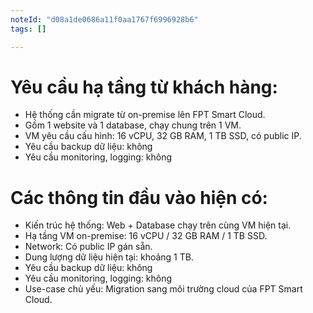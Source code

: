 ```yaml
---
noteId: "d08a1de0686a11f0aa1767f6996928b6"
tags: []

---
```


# Yêu cầu hạ tầng từ khách hàng:
- Hệ thống cần migrate từ on-premise lên FPT Smart Cloud.
- Gồm 1 website và 1 database, chạy chung trên 1 VM.
- VM yêu cầu cấu hình: 16 vCPU, 32 GB RAM, 1 TB SSD, có public IP.
- Yêu cầu backup dữ liệu: không
- Yêu cầu monitoring, logging: không

# Các thông tin đầu vào hiện có:
- Kiến trúc hệ thống: Web + Database chạy trên cùng VM hiện tại.
- Hạ tầng VM on-premise: 16 vCPU / 32 GB RAM / 1 TB SSD.
- Network: Có public IP gán sẵn.
- Dung lượng dữ liệu hiện tại: khoảng 1 TB.
- Yêu cầu backup dữ liệu: không
- Yêu cầu monitoring, logging: không
- Use-case chủ yếu: Migration sang môi trường cloud của FPT Smart Cloud.